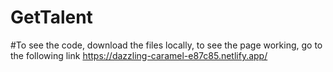 # GetTalent
#To see the code, download the files locally, to see the page working, go to the following link https://dazzling-caramel-e87c85.netlify.app/
